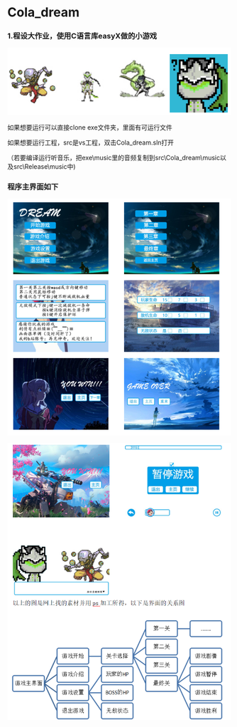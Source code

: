 # Cola_dream
### 1.程设大作业，使用C语言库easyX做的小游戏

![1](README_img/1.png)



[EasyX是针对 C++ 的图形库]: https://easyx.cn/
[b站演示视频]: https://www.bilibili.com/video/av25043844



如果想要运行可以直接clone exe文件夹，里面有可运行文件

如果想要运行工程，src是vs工程，双击Cola_dream.sln打开

（若要编译运行听音乐，把exe\music里的音频复制到src\Cola_dream\music以及src\Release\music中)



### 程序主界面如下

![2](README_img/2.png)

![3](README_img/3.png)





